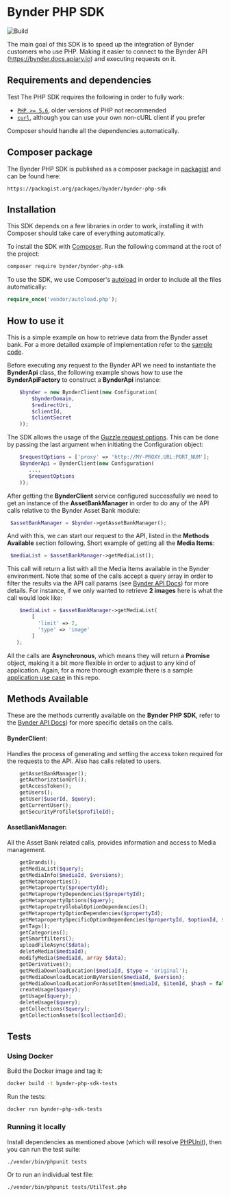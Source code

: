 # Bynder PHP SDK
![Build](https://github.com/Bynder/bynder-php-sdk/workflows/Build/badge.svg)

The main goal of this SDK is to speed up the integration of Bynder customers who use PHP. Making it easier to connect to the Bynder API (https://bynder.docs.apiary.io) and executing requests on it.

## Requirements and dependencies
Test
The PHP SDK requires the following in order to fully work:

- [`PHP >= 5.6`](https://secure.php.net/manual/en/book.curl.php), older versions of PHP not recommended
- [`curl`](https://secure.php.net/manual/en/book.curl.php), although you can use your own non-cURL client if you prefer

Composer should handle all the dependencies automatically.

## Composer package

The Bynder PHP SDK is published as a composer package in [packagist](https://packagist.org) and can be found here:

```
https://packagist.org/packages/bynder/bynder-php-sdk
```

## Installation

This SDK depends on a few libraries in order to work, installing it with Composer should take care of everything automatically.

To install the SDK with [Composer](http://getcomposer.org/). Run the following command at the root of the project:

```bash
composer require bynder/bynder-php-sdk
```

To use the SDK, we use Composer's [autoload](https://getcomposer.org/doc/00-intro.md#autoloading) in order to include all the files automatically:

```php
require_once('vendor/autoload.php');
```

## How to use it

This is a simple example on how to retrieve data from the Bynder asset bank. For a more detailed example of implementation refer to the [sample code](https://github.com/Bynder/bynder-php-sdk/blob/master/sample/sample.php).

Before executing any request to the Bynder API we need to instantiate the **BynderApi** class, the following example shows how to use the **BynderApiFactory** to construct a **BynderApi** instance:
```php
    $bynder = new BynderClient(new Configuration(
        $bynderDomain,
        $redirectUri,
        $clientId,
        $clientSecret
    ));
```

The SDK allows the usage of the [Guzzle request options](http://docs.guzzlephp.org/en/latest/request-options.html).
This can be done by passing the last argument when initiating the
Configuration object:

```php
    $requestOptions = ['proxy' => 'http://MY-PROXY.URL:PORT_NUM'];
    $bynderApi = BynderClient(new Configuration(
       ...,
       $requestOptions
    ));

```

After getting the **BynderClient** service configured successfully we need to get an instance of the **AssetBankManager** in order to do any of the API calls relative to the Bynder Asset Bank module:

```php
 $assetBankManager = $bynder->getAssetBankManager();
```
And with this, we can start our request to the API, listed in the **Methods Available** section following. Short example of getting all the **Media Items**:

```php
 $mediaList = $assetBankManager->getMediaList();
```
This call will return a list with all the Media Items available in the Bynder environment. Note that some of the calls accept a query array in order to filter the results via the API call params (see [Bynder API Docs](http://docs.bynder.apiary.io/)) for more details.
For instance, if we only wanted to retrieve **2 images** here is what the call would look like:
```php
    $mediaList = $assetBankManager->getMediaList(
        [
          'limit' => 2,
          'type' => 'image'
        ]
   );
```

All the calls are **Asynchronous**, which means they will return a **Promise** object, making it a bit more flexible in order to adjust to any kind of application.
Again, for a more thorough example there is a sample [application use case](sample/sample.php) in this repo.

## Methods Available
These are the methods currently available on the **Bynder PHP SDK**, refer to the [Bynder API Docs](http://docs.bynder.apiary.io/)) for more specific details on the calls.

#### BynderClient:
Handles the process of generating and setting the access token required for the
requests to the API. Also has calls related to users.
```php
    getAssetBankManager();
    getAuthorizationUrl();
    getAccessToken();
    getUsers();
    getUser($userId, $query);
    getCurrentUser();
    getSecurityProfile($profileId);
```


#### AssetBankManager:
All the Asset Bank related calls, provides information and access to
Media management.
```php
    getBrands();
    getMediaList($query);
    getMediaInfo($mediaId, $versions);
    getMetaproperties();
    getMetaproperty($propertyId);
    getMetapropertyDependencies($propertyId);
    getMetapropertyOptions($query);
    getMetapropetryGlobalOptionDependencies();
    getMetapropertyOptionDependencies($propertyId);
    getMetapropertySpecificOptionDependencies($propertyId, $optionId, $query);
    getTags();
    getCategories();
    getSmartfilters();
    uploadFileAsync($data);
    deleteMedia($mediaId);
    modifyMedia($mediaId, array $data);
    getDerivatives();
    getMediaDownloadLocation($mediaId, $type = 'original');
    getMediaDownloadLocationByVersion($mediaId, $version);
    getMediaDownloadLocationForAssetItem($mediaId, $itemId, $hash = false);
    createUsage($query);
    getUsage($query);
    deleteUsage($query);
    getCollections($query);
    getCollectionAssets($collectionId);
```

## Tests

### Using Docker

Build the Docker image and tag it:
```bash
docker build -t bynder-php-sdk-tests
```

Run the tests:
```bash
docker run bynder-php-sdk-tests
```

### Running it locally

Install dependencies as mentioned above (which will resolve [PHPUnit](http://packagist.org/packages/phpunit/phpunit)), then you can run the test suite:

```bash
./vendor/bin/phpunit tests
```

Or to run an individual test file:

```bash
./vendor/bin/phpunit tests/UtilTest.php
```
